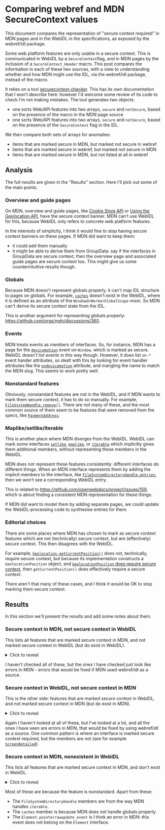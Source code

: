 # Comparing webref and MDN SecureContext values

This document compares the representation of "secure context required" in MDN pages and in the WebIDL in the specifications, as exposed by the webref/idl package.

Some web platform features are only usable in a secure context. This is communicated in WebIDL by a `SecureContext`flag, and in MDN pages by the inclusion of a `SecureContext_Header` macro. This post compares the information in each of these two sources, with a view to understanding whether and how MDN might use the IDL, via the webref/idl package, instead of the macro.

It relies on a tool [securecontext-checker](https://github.com/wbamberg/securecontext-checker). This has its own documentation that I won't describe here: however I'd welcome some review of its code to check I'm not making mistakes. The tool generates two objects:

- one sorts Web/API features into two arrays, `secure` and `notSecure`, based on the presence of the macro in the MDN page source
- one sorts Web/API features into two arrays, `secure` and `notSecure`, based on the presence of the `SecureContext` flag in the IDL.

We then compare both sets of arrays for anomalies:

- items that are marked secure in MDN, but marked not secure in webref
- items that are marked secure in webref, but marked not secure in MDN
- items that are marked secure in MDN, but not listed at all in webref

## Analysis

The full results are given in the "Results" section. Here I'll pick out some of the main points.

### Overview and guide pages

On MDN, overview and guide pages, like [Cookie Store API](https://developer.mozilla.org/en-US/docs/Web/API/Cookie_Store_API) or [Using the Geolocation API](https://developer.mozilla.org/en-US/docs/Web/API/Geolocation_API/Using_the_Geolocation_API), have the secure context banner. MDN can't use WebIDL for this, because WebIDL only refers to concrete web platform features.

In the interests of simplicity, I think it would fine to stop having secure context banners on these pages. If MDN did want to keep them:

- it could add them manually
- it might be able to derive them from GroupData: say if the interfaces in GroupData are secure context, then the overview page and associated guide pages are secure context too. This might give us some counterintuitive results though.

### Globals

Because MDN doesn't represent globals properly, it can't map IDL structure to pages on globals. For example, [`caches`](https://developer.mozilla.org/en-US/docs/Web/API/caches) doesn't exist in the WebIDL, where it is defined as an attribute of the `WindowOrWorkerGlobalScope` mixin. So MDN can't derive its secure context state from the IDL.

This is another argument for representing globals properly: https://github.com/orgs/mdn/discussions/360.

### Events

MDN treats events as members of interfaces. So, for instance, MDN has a page for the [`devicemotion`](https://developer.mozilla.org/en-US/docs/Web/API/Window/devicemotion_event) event on `Window`, which is marked as secure. WebIDL doesn't list events in this way though. However, it does list `on-*` event hander attributes, so dealt with this by looking for event handler attributes like the [`ondevicemotion`](https://w3c.github.io/deviceorientation/#ref-for-dom-window-ondevicemotion) attribute, and mangling the name to match the MDN slug. This seems to work pretty well.

### Nonstandard features

Obviously, nonstandard features are not in the WebIDL, and if MDN wants to mark them secure context, it has to do so manually. For example, [`FileSystemHandle.remove()`](https://developer.mozilla.org/en-US/docs/Web/API/FileSystemHandle/remove). There are not many of these, and the most common source of them seem to be features that were removed from the specs, like [`PaymentAddress`](https://developer.mozilla.org/en-US/docs/Web/API/PaymentAddress).

### Maplike/setlike/iterable

This is another place where MDN diverges from the WebIDL. WebIDL can mark some interfaces [`setlike`](https://webidl.spec.whatwg.org/#idl-setlike), [`maplike`](https://webidl.spec.whatwg.org/#idl-maplike), or [`iterable`](https://webidl.spec.whatwg.org/#idl-iterable) which implicitly gives them additional members, without representing these members in the WebIDL.

MDN does not represent these features consistently: different interfaces do different things. When an MDN interface represents them by adding the implicit members to the interface, like [`FileSystemDirectoryHandle.entries`](https://developer.mozilla.org/en-US/docs/Web/API/FileSystemDirectoryHandle/entries), then we won't see a corresponding WebIDL entry.

This is related to https://github.com/openwebdocs/project/issues/159, which is about finding a consistent MDN representation for these things.

If MDN did want to model them by adding separate pages, we could update the WebIDL-processing code to synthesise entries for them.

### Editorial choices

There are some places where MDN has chosen to mark as secure context features which are not (technically) secure context, but are (effectively) secure context. This then disagrees with the WebIDL.

For example, [`Geolocation.getCurrentPosition()`](https://developer.mozilla.org/en-US/docs/Web/API/Geolocation/getCurrentPosition) does not, technically, require secure context, but because its implementation constructs a `GeolocationPosition` object, and [`GeolocationPosition` does require secure context](https://w3c.github.io/geolocation-api/#position_interface), then `getCurrentPosition()` does effectively require a secure context.

There aren't that many of these cases, and I think it would be OK to stop marking them secure context.

## Results

In this section we'll present the results and add some notes about them.

### Secure context in MDN, not secure context in WebIDL

This lists all features that are marked secure context in MDN, and not marked secure context in WebIDL (but do exist in WebIDL).

<details>

<summary>Click to reveal</summary>

<pre>
ContactAddress
CSPViolationReportBody
ExtendableCookieChangeEvent
GamepadHapticActuator
GamepadPose
GeolocationPositionError
Geolocation
Notification
PerformanceServerTiming
WindowControlsOverlay
XRCPUDepthInformation
XRCompositionLayer
XRCubeLayer
XREquirectLayer
XRCylinderLayer
XRProjectionLayer
XRMediaBinding
XRQuadLayer
XRSubImage
XRWebGLDepthInformation
XRWebGLBinding
XRWebGLSubImage
CSS.paintWorklet_static
DataTransferItem.getAsFileSystemHandle
ExtendableCookieChangeEvent.deleted
ExtendableCookieChangeEvent.changed
ExtendableCookieChangeEvent.ExtendableCookieChangeEvent
GeolocationPositionError.code
GeolocationPositionError.message
Geolocation.getCurrentPosition
Geolocation.clearWatch
Geolocation.watchPosition
IDBTransaction.durability
IDBVersionChangeEvent.IDBVersionChangeEvent
Notification.actions
Notification.body
Notification.close
Notification.close_event
Notification.data
Notification.dir
Notification.error_event
Notification.icon
Notification.image
Notification.click_event
Notification.lang
Notification.maxActions_static
Notification.Notification
Notification.permission_static
Notification.renotify
Notification.requestPermission_static
Notification.requireInteraction
Notification.show_event
Notification.silent
Notification.tag
Notification.timestamp
Notification.title
Notification.vibrate
Notification.badge
Navigator.geolocation
Navigator.getGamepads
PerformanceResourceTiming.serverTiming
</pre>

</details>

I haven't checked all of these, but the ones I have checked just look like errors in MDN - errors that would be fixed if MDN used webref/idl as a source.

### Secure context in WebIDL, not secure context in MDN

This is the other side: features that are marked secure context in WebIDL, and not marked secure context in MDN (but do exist in MDN).

<details><summary>Click to reveal</summary>

<pre>
PasswordCredential.name
PasswordCredential.iconURL
ServiceWorker.error_event
Navigator.gpu
WorkerNavigator.gpu
GPUDevice.label
GPUBuffer.label
GPUTexture.label
GPUTextureView.label
GPUExternalTexture.label
GPUSampler.label
GPUBindGroupLayout.label
GPUBindGroup.label
GPUPipelineLayout.label
GPUShaderModule.label
GPUComputePipeline.label
GPUComputePipeline.getBindGroupLayout
GPURenderPipeline.label
GPURenderPipeline.getBindGroupLayout
GPUCommandBuffer.label
GPUCommandEncoder.label
GPUCommandEncoder.pushDebugGroup
GPUCommandEncoder.popDebugGroup
GPUCommandEncoder.insertDebugMarker
GPUComputePassEncoder.label
GPUComputePassEncoder.pushDebugGroup
GPUComputePassEncoder.popDebugGroup
GPUComputePassEncoder.insertDebugMarker
GPUComputePassEncoder.setBindGroup
GPUComputePassEncoder.setBindGroup
GPURenderPassEncoder.label
GPURenderPassEncoder.pushDebugGroup
GPURenderPassEncoder.popDebugGroup
GPURenderPassEncoder.insertDebugMarker
GPURenderPassEncoder.setBindGroup
GPURenderPassEncoder.setBindGroup
GPURenderPassEncoder.setPipeline
GPURenderPassEncoder.setIndexBuffer
GPURenderPassEncoder.setVertexBuffer
GPURenderPassEncoder.draw
GPURenderPassEncoder.drawIndexed
GPURenderPassEncoder.drawIndirect
GPURenderPassEncoder.drawIndexedIndirect
GPURenderBundle.label
GPURenderBundleEncoder.label
GPURenderBundleEncoder.pushDebugGroup
GPURenderBundleEncoder.popDebugGroup
GPURenderBundleEncoder.insertDebugMarker
GPURenderBundleEncoder.setBindGroup
GPURenderBundleEncoder.setBindGroup
GPURenderBundleEncoder.setPipeline
GPURenderBundleEncoder.setIndexBuffer
GPURenderBundleEncoder.setVertexBuffer
GPURenderBundleEncoder.draw
GPURenderBundleEncoder.drawIndexed
GPURenderBundleEncoder.drawIndirect
GPURenderBundleEncoder.drawIndexedIndirect
GPUQueue.label
GPUQuerySet.label
IdentityCredential
IdentityCredential.token
IdentityProvider
IdentityProvider.getUserInfo_static
Accelerometer
Accelerometer.Accelerometer
Accelerometer.x
Accelerometer.y
Accelerometer.z
LinearAccelerationSensor
LinearAccelerationSensor.LinearAccelerationSensor
GravitySensor
GravitySensor.GravitySensor
AmbientLightSensor
AmbientLightSensor.AmbientLightSensor
AmbientLightSensor.illuminance
XRAnchor.anchorSpace
XRAnchor.delete
XRFrame.createAnchor
XRHitTestResult.createAnchor
XRFrame.trackedAnchors
ServiceWorkerRegistration.backgroundFetch
ServiceWorkerRegistration.sync
Navigator.contacts
ServiceWorkerRegistration.index
Credential.id
Credential.type
CredentialsContainer.get
CredentialsContainer.store
CredentialsContainer.create
CredentialsContainer.preventSilentAccess
PasswordCredential.PasswordCredential
PasswordCredential.PasswordCredential
PasswordCredential.password
FederatedCredential
FederatedCredential.FederatedCredential
FederatedCredential.provider
Window.documentPictureInPicture
DocumentPictureInPicture.requestWindow
DocumentPictureInPicture.window
DocumentPictureInPicture.enter_event
DocumentPictureInPictureEvent
DocumentPictureInPictureEvent.DocumentPictureInPictureEvent
DocumentPictureInPictureEvent.window
Navigator.requestMediaKeySystemAccess
MediaKeySystemAccess
MediaKeySystemAccess.keySystem
MediaKeySystemAccess.getConfiguration
MediaKeySystemAccess.createMediaKeys
MediaKeys
MediaKeys.createSession
MediaKeys.setServerCertificate
MediaKeySession
MediaKeySession.sessionId
MediaKeySession.expiration
MediaKeySession.closed
MediaKeySession.keyStatuses
MediaKeySession.keystatuseschange_event
MediaKeySession.message_event
MediaKeySession.generateRequest
MediaKeySession.load
MediaKeySession.update
MediaKeySession.close
MediaKeySession.remove
MediaKeyStatusMap
MediaKeyStatusMap.size
MediaKeyStatusMap.has
MediaKeyStatusMap.get
MediaKeyMessageEvent
MediaKeyMessageEvent.MediaKeyMessageEvent
MediaKeyMessageEvent.messageType
MediaKeyMessageEvent.message
HTMLMediaElement.mediaKeys
HTMLMediaElement.setMediaKeys
Gamepad.hand
Gamepad.hapticActuators
Gamepad.pose
Gamepad.vibrationActuator
Gamepad.id
Gamepad.index
Gamepad.connected
Gamepad.timestamp
Gamepad.mapping
Gamepad.axes
Gamepad.buttons
GamepadButton.pressed
GamepadButton.touched
GamepadButton.value
GamepadEvent.GamepadEvent
GamepadEvent.gamepad
Sensor
Sensor.activated
Sensor.hasReading
Sensor.timestamp
Sensor.start
Sensor.stop
Sensor.reading_event
Sensor.activate_event
Sensor.error_event
SensorErrorEvent
SensorErrorEvent.SensorErrorEvent
SensorErrorEvent.error
Navigator.getInstalledRelatedApps
Gyroscope
Gyroscope.Gyroscope
Gyroscope.x
Gyroscope.y
Gyroscope.z
Worklet
Worklet.addModule
Navigator.keyboard
Window.queryLocalFonts
Magnetometer
Magnetometer.Magnetometer
Magnetometer.x
Magnetometer.y
Magnetometer.z
MediaDevices
MediaDevices.devicechange_event
MediaDevices.enumerateDevices
MediaDevices.getSupportedConstraints
Navigator.getUserMedia
ServiceWorkerRegistration.showNotification
ServiceWorkerRegistration.getNotifications
OrientationSensor
OrientationSensor.quaternion
OrientationSensor.populateMatrix
AbsoluteOrientationSensor
AbsoluteOrientationSensor.AbsoluteOrientationSensor
RelativeOrientationSensor
RelativeOrientationSensor.RelativeOrientationSensor
ServiceWorkerRegistration.paymentManager
PaymentManager
PaymentManager.userHint
PaymentManager.enableDelegations
ServiceWorkerRegistration.periodicSync
Presentation.receiver
PresentationRequest.PresentationRequest
PresentationRequest.PresentationRequest
PresentationRequest.start
PresentationRequest.reconnect
PresentationRequest.getAvailability
PresentationAvailability.value
PresentationConnectionAvailableEvent.PresentationConnectionAvailableEvent
PresentationConnectionAvailableEvent.connection
PresentationConnection.id
PresentationConnection.url
PresentationConnection.state
PresentationConnection.close
PresentationConnection.terminate
PresentationConnection.binaryType
PresentationConnection.send
PresentationConnection.send
PresentationConnection.send
PresentationConnection.send
ServiceWorkerRegistration.pushManager
PushManager
PushManager.supportedContentEncodings_static
PushManager.subscribe
PushManager.getSubscription
PushManager.permissionState
PushSubscriptionOptions
PushSubscriptionOptions.userVisibleOnly
PushSubscriptionOptions.applicationServerKey
PushSubscription
PushSubscription.endpoint
PushSubscription.expirationTime
PushSubscription.options
PushSubscription.getKey
PushSubscription.unsubscribe
PushSubscription.toJSON
PushMessageData
PushMessageData.arrayBuffer
PushMessageData.blob
PushMessageData.json
PushMessageData.text
ServiceWorkerGlobalScope.push_event
ServiceWorkerGlobalScope.pushsubscriptionchange_event
PushEvent
PushEvent.PushEvent
PushEvent.data
Element.setHTML
MediaDevices.getDisplayMedia
CaptureController
CaptureController.CaptureController
CaptureController.setFocusBehavior
Navigator.serial
WorkerNavigator.serial
ServiceWorker.scriptURL
ServiceWorker.state
ServiceWorker.statechange_event
ServiceWorkerRegistration
ServiceWorkerRegistration.installing
ServiceWorkerRegistration.waiting
ServiceWorkerRegistration.active
ServiceWorkerRegistration.navigationPreload
ServiceWorkerRegistration.scope
ServiceWorkerRegistration.updateViaCache
ServiceWorkerRegistration.update
ServiceWorkerRegistration.unregister
ServiceWorkerRegistration.updatefound_event
ServiceWorkerContainer
ServiceWorkerContainer.controller
ServiceWorkerContainer.ready
ServiceWorkerContainer.register
ServiceWorkerContainer.getRegistration
ServiceWorkerContainer.getRegistrations
ServiceWorkerContainer.startMessages
ServiceWorkerContainer.controllerchange_event
ServiceWorkerContainer.message_event
ServiceWorkerContainer.messageerror_event
NavigationPreloadManager
NavigationPreloadManager.enable
NavigationPreloadManager.disable
NavigationPreloadManager.setHeaderValue
NavigationPreloadManager.getState
Cache.match
Cache.matchAll
Cache.add
Cache.addAll
Cache.put
Cache.delete
Cache.keys
CacheStorage.match
CacheStorage.has
CacheStorage.open
CacheStorage.delete
CacheStorage.keys
Window.sharedStorage
Navigator.virtualKeyboard
BluetoothDevice
BluetoothDevice.id
BluetoothDevice.name
BluetoothDevice.gatt
BluetoothRemoteGATTServer
BluetoothRemoteGATTServer.device
BluetoothRemoteGATTServer.connected
BluetoothRemoteGATTServer.connect
BluetoothRemoteGATTServer.disconnect
BluetoothRemoteGATTServer.getPrimaryService
BluetoothRemoteGATTServer.getPrimaryServices
BluetoothRemoteGATTService
BluetoothRemoteGATTService.device
BluetoothRemoteGATTService.uuid
BluetoothRemoteGATTService.isPrimary
BluetoothRemoteGATTService.getCharacteristic
BluetoothRemoteGATTService.getCharacteristics
BluetoothRemoteGATTCharacteristic
BluetoothRemoteGATTCharacteristic.service
BluetoothRemoteGATTCharacteristic.uuid
BluetoothRemoteGATTCharacteristic.properties
BluetoothRemoteGATTCharacteristic.value
BluetoothRemoteGATTCharacteristic.getDescriptor
BluetoothRemoteGATTCharacteristic.getDescriptors
BluetoothRemoteGATTCharacteristic.readValue
BluetoothRemoteGATTCharacteristic.writeValue
BluetoothRemoteGATTCharacteristic.writeValueWithResponse
BluetoothRemoteGATTCharacteristic.writeValueWithoutResponse
BluetoothRemoteGATTCharacteristic.startNotifications
BluetoothRemoteGATTCharacteristic.stopNotifications
BluetoothRemoteGATTDescriptor
BluetoothRemoteGATTDescriptor.characteristic
BluetoothRemoteGATTDescriptor.uuid
BluetoothRemoteGATTDescriptor.value
BluetoothRemoteGATTDescriptor.readValue
BluetoothRemoteGATTDescriptor.writeValue
AudioContext.sinkId
AudioContext.setSinkId
AudioWorkletNode
AudioWorkletNode.AudioWorkletNode
AudioWorkletNode.parameters
AudioWorkletNode.port
AudioWorkletNode.processorerror_event
AudioEncoder
VideoEncoder
GPUSupportedLimits
GPUSupportedFeatures
WGSLLanguageFeatures
GPUAdapterInfo
GPUAdapterInfo.vendor
GPUAdapterInfo.architecture
GPUAdapterInfo.device
GPUAdapterInfo.description
GPU
GPU.requestAdapter
GPU.getPreferredCanvasFormat
GPU.wgslLanguageFeatures
GPUAdapter
GPUAdapter.features
GPUAdapter.limits
GPUAdapter.isFallbackAdapter
GPUAdapter.requestDevice
GPUAdapter.requestAdapterInfo
GPUDevice
GPUDevice.features
GPUDevice.limits
GPUDevice.queue
GPUDevice.destroy
GPUDevice.createBuffer
GPUDevice.createTexture
GPUDevice.createSampler
GPUDevice.importExternalTexture
GPUDevice.createBindGroupLayout
GPUDevice.createPipelineLayout
GPUDevice.createBindGroup
GPUDevice.createShaderModule
GPUDevice.createComputePipeline
GPUDevice.createRenderPipeline
GPUDevice.createComputePipelineAsync
GPUDevice.createRenderPipelineAsync
GPUDevice.createCommandEncoder
GPUDevice.createRenderBundleEncoder
GPUDevice.createQuerySet
GPUBuffer
GPUBuffer.size
GPUBuffer.usage
GPUBuffer.mapState
GPUBuffer.mapAsync
GPUBuffer.getMappedRange
GPUBuffer.unmap
GPUBuffer.destroy
GPUTexture
GPUTexture.createView
GPUTexture.destroy
GPUTexture.width
GPUTexture.height
GPUTexture.depthOrArrayLayers
GPUTexture.mipLevelCount
GPUTexture.sampleCount
GPUTexture.dimension
GPUTexture.format
GPUTexture.usage
GPUTextureView
GPUExternalTexture
GPUSampler
GPUBindGroupLayout
GPUBindGroup
GPUPipelineLayout
GPUShaderModule
GPUShaderModule.getCompilationInfo
GPUCompilationMessage
GPUCompilationMessage.message
GPUCompilationMessage.type
GPUCompilationMessage.lineNum
GPUCompilationMessage.linePos
GPUCompilationMessage.offset
GPUCompilationMessage.length
GPUCompilationInfo
GPUCompilationInfo.messages
GPUPipelineError
GPUPipelineError.GPUPipelineError
GPUPipelineError.reason
GPUComputePipeline
GPURenderPipeline
GPUCommandBuffer
GPUCommandEncoder
GPUCommandEncoder.beginRenderPass
GPUCommandEncoder.beginComputePass
GPUCommandEncoder.copyBufferToBuffer
GPUCommandEncoder.copyBufferToTexture
GPUCommandEncoder.copyTextureToBuffer
GPUCommandEncoder.copyTextureToTexture
GPUCommandEncoder.clearBuffer
GPUCommandEncoder.resolveQuerySet
GPUCommandEncoder.finish
GPUComputePassEncoder
GPUComputePassEncoder.setPipeline
GPUComputePassEncoder.dispatchWorkgroups
GPUComputePassEncoder.dispatchWorkgroupsIndirect
GPUComputePassEncoder.end
GPURenderPassEncoder
GPURenderPassEncoder.setViewport
GPURenderPassEncoder.setScissorRect
GPURenderPassEncoder.setBlendConstant
GPURenderPassEncoder.setStencilReference
GPURenderPassEncoder.beginOcclusionQuery
GPURenderPassEncoder.endOcclusionQuery
GPURenderPassEncoder.executeBundles
GPURenderPassEncoder.end
GPURenderBundle
GPURenderBundleEncoder
GPURenderBundleEncoder.finish
GPUQueue
GPUQueue.submit
GPUQueue.onSubmittedWorkDone
GPUQueue.writeBuffer
GPUQueue.writeTexture
GPUQueue.copyExternalImageToTexture
GPUQuerySet
GPUQuerySet.destroy
GPUQuerySet.type
GPUQuerySet.count
GPUCanvasContext
GPUCanvasContext.canvas
GPUCanvasContext.configure
GPUCanvasContext.unconfigure
GPUCanvasContext.getCurrentTexture
GPUDeviceLostInfo
GPUDeviceLostInfo.reason
GPUDeviceLostInfo.message
GPUDevice.lost
GPUError
GPUError.message
GPUValidationError
GPUValidationError.GPUValidationError
GPUOutOfMemoryError
GPUOutOfMemoryError.GPUOutOfMemoryError
GPUInternalError
GPUInternalError.GPUInternalError
GPUDevice.pushErrorScope
GPUDevice.popErrorScope
GPUUncapturedErrorEvent
GPUUncapturedErrorEvent.GPUUncapturedErrorEvent
GPUUncapturedErrorEvent.error
GPUDevice.uncapturederror_event
Navigator.hid
MIDIInputMap
MIDIOutputMap
WebTransportDatagramDuplexStream.readable
WebTransportDatagramDuplexStream.writable
WebTransportDatagramDuplexStream.maxDatagramSize
WebTransportDatagramDuplexStream.incomingMaxAge
WebTransportDatagramDuplexStream.outgoingMaxAge
WebTransportDatagramDuplexStream.incomingHighWaterMark
WebTransportDatagramDuplexStream.outgoingHighWaterMark
WebTransport.WebTransport
WebTransport.getStats
WebTransport.ready
WebTransport.reliability
WebTransport.congestionControl
WebTransport.closed
WebTransport.close
WebTransport.datagrams
WebTransport.createBidirectionalStream
WebTransport.incomingBidirectionalStreams
WebTransport.createUnidirectionalStream
WebTransport.incomingUnidirectionalStreams
WebTransportReceiveStream.getStats
WebTransportBidirectionalStream.readable
WebTransportBidirectionalStream.writable
WebTransportError.WebTransportError
WebTransportError.source
WebTransportError.streamErrorCode
USB.connect_event
USB.disconnect_event
Navigator.usb
WorkerNavigator.usb
USBDevice
USBDevice.usbVersionMajor
USBDevice.usbVersionMinor
USBDevice.usbVersionSubminor
USBDevice.deviceClass
USBDevice.deviceSubclass
USBDevice.deviceProtocol
USBDevice.deviceVersionMajor
USBDevice.deviceVersionMinor
USBDevice.deviceVersionSubminor
USBDevice.manufacturerName
USBDevice.productName
USBDevice.serialNumber
USBDevice.configuration
USBDevice.configurations
USBDevice.opened
USBDevice.open
USBDevice.close
USBDevice.forget
USBDevice.selectConfiguration
USBDevice.claimInterface
USBDevice.releaseInterface
USBDevice.selectAlternateInterface
USBDevice.controlTransferIn
USBDevice.controlTransferOut
USBDevice.clearHalt
USBDevice.transferIn
USBDevice.transferOut
USBDevice.isochronousTransferIn
USBDevice.isochronousTransferOut
USBDevice.reset
XRSession.environmentBlendMode
XRSession.interactionMode
XRView.isFirstPersonObserver
XRSession.depthUsage
XRSession.depthDataFormat
XRDepthInformation.width
XRDepthInformation.height
XRDepthInformation.normDepthBufferFromNormView
XRDepthInformation.rawValueToMeters
XRFrame.getDepthInformation
XRSession.domOverlayState
XRInputSource.gamepad
XRInputSource.hand
XRFrame.getJointPose
XRFrame.fillJointRadii
XRFrame.fillPoses
XRHitTestSource.cancel
XRTransientInputHitTestSource.cancel
XRHitTestResult.getPose
XRTransientInputHitTestResult.inputSource
XRTransientInputHitTestResult.results
XRSession.requestHitTestSource
XRSession.requestHitTestSourceForTransientInput
XRFrame.getHitTestResults
XRFrame.getHitTestResultsForTransientInput
XRRay.XRRay
XRRay.XRRay
XRRay.origin
XRRay.direction
XRRay.matrix
XRLightProbe.probeSpace
XRLightProbe.reflectionchange_event
XRLightEstimate.sphericalHarmonicsCoefficients
XRLightEstimate.primaryLightDirection
XRLightEstimate.primaryLightIntensity
XRSession.requestLightProbe
XRSession.preferredReflectionFormat
XRFrame.getLightEstimate
XRSystem.isSessionSupported
XRSystem.requestSession
XRSystem.devicechange_event
XRSession.visibilityState
XRSession.renderState
XRSession.inputSources
XRSession.updateRenderState
XRSession.requestReferenceSpace
XRSession.requestAnimationFrame
XRSession.cancelAnimationFrame
XRSession.end
XRSession.end_event
XRSession.inputsourceschange_event
XRSession.select_event
XRSession.selectstart_event
XRSession.selectend_event
XRSession.squeeze_event
XRSession.squeezestart_event
XRSession.squeezeend_event
XRSession.visibilitychange_event
XRRenderState.depthNear
XRRenderState.depthFar
XRRenderState.inlineVerticalFieldOfView
XRRenderState.baseLayer
XRFrame.session
XRFrame.getViewerPose
XRFrame.getPose
XRReferenceSpace.getOffsetReferenceSpace
XRReferenceSpace.reset_event
XRBoundedReferenceSpace.boundsGeometry
XRView.eye
XRView.projectionMatrix
XRView.transform
XRView.recommendedViewportScale
XRView.requestViewportScale
XRViewport.x
XRViewport.y
XRViewport.width
XRViewport.height
XRRigidTransform
XRRigidTransform.XRRigidTransform
XRRigidTransform.position
XRRigidTransform.orientation
XRRigidTransform.matrix
XRRigidTransform.inverse
XRPose.linearVelocity
XRPose.angularVelocity
XRPose.emulatedPosition
XRViewerPose
XRViewerPose.views
XRInputSource.handedness
XRInputSource.targetRayMode
XRInputSource.targetRaySpace
XRInputSource.gripSpace
XRInputSource.profiles
XRInputSourceArray.length
XRWebGLLayer.XRWebGLLayer
XRWebGLLayer.antialias
XRWebGLLayer.ignoreDepthValues
XRWebGLLayer.fixedFoveation
XRWebGLLayer.framebuffer
XRWebGLLayer.framebufferWidth
XRWebGLLayer.framebufferHeight
XRWebGLLayer.getViewport
XRWebGLLayer.getNativeFramebufferScaleFactor_static
XRSessionEvent
XRSessionEvent.XRSessionEvent
XRSessionEvent.session
XRInputSourceEvent.XRInputSourceEvent
XRInputSourceEvent.frame
XRInputSourceEvent.inputSource
XRInputSourcesChangeEvent.XRInputSourcesChangeEvent
XRInputSourcesChangeEvent.session
XRInputSourcesChangeEvent.added
XRInputSourcesChangeEvent.removed
XRReferenceSpaceEvent.XRReferenceSpaceEvent
XRReferenceSpaceEvent.referenceSpace
XRReferenceSpaceEvent.transform
XRLayerEvent.XRLayerEvent
XRLayerEvent.layer
XRRenderState.layers
ScreenDetails.screens
ScreenDetails.currentScreen
ScreenDetails.screenschange_event
ScreenDetails.currentscreenchange_event
ScreenDetailed.availLeft
ScreenDetailed.availTop
ScreenDetailed.left
ScreenDetailed.top
ScreenDetailed.isPrimary
ScreenDetailed.isInternal
ScreenDetailed.devicePixelRatio
ScreenDetailed.label
</pre>

</details>

Again I haven't looked at all of these, but I've looked at a lot, and all the ones I have seen are errors in MDN, that would be fixed by using webref/idl as a source. One common pattern is where an interface is marked secure context required, but the members are not (see for example [`ScreenDetailed`](https://developer.mozilla.org/en-US/docs/Web/API/ScreenDetailed)).

### Secure context in MDN, nonexistent in WebIDL

This lists all features that are marked secure context in MDN, and don't exist in WebIDL.

<details>

<summary>Click to reveal</summary>

<pre>

caches
MerchantValidationEvent
PaymentAddress
Element.pointerrawupdate_event
FileSystemDirectoryHandle.entries
FileSystemDirectoryHandle.keys
FileSystemDirectoryHandle.values
FileSystemHandle.remove
MerchantValidationEvent.MerchantValidationEvent
MerchantValidationEvent.methodName
MerchantValidationEvent.complete
MerchantValidationEvent.validationURL
Navigator.activeVRDisplays
PaymentAddress.addressLine
PaymentAddress.city
PaymentAddress.dependentLocality
PaymentAddress.organization
PaymentAddress.country
PaymentAddress.postalCode
PaymentAddress.region
PaymentAddress.phone
PaymentAddress.sortingCode
PaymentAddress.toJSON
PaymentAddress.recipient
PaymentRequest.merchantvalidation_event
PaymentRequest.shippingAddress
PaymentRequest.shippingaddresschange_event
PaymentRequest.shippingOption
PaymentRequest.shippingoptionchange_event
PaymentRequest.shippingType
PaymentResponse.payerdetailchange_event
PaymentResponse.payerName
PaymentResponse.payerEmail
PaymentResponse.payerPhone
PaymentResponse.shippingOption
PaymentResponse.shippingAddress
PublicKeyCredential.id
PublicKeyCredential.isConditionalMediationAvailable

</pre>

</details>

Most of these are because the feature is nonstandard. Apart from these:

- The `FileSystemDirectoryHandle` members are from the way MDN handles `iterable`.
- The `caches` member is because MDN does not handle globals properly.
- The `Element.pointerrawupdate_event` is I think an error in MDN: this event does not belong on the `Element` interface.
